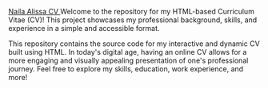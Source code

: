 <a href="https://nailaalissa.github.io/Naila-AlissaCV/">Naila Alissa CV </a>
Welcome to the repository for my HTML-based Curriculum Vitae (CV)!
This project showcases my professional background, skills, and experience in a simple and accessible format.

<p>This repository contains the source code for my interactive and dynamic CV built using HTML. In today's digital age, having an online CV allows for a more engaging and visually appealing presentation of one's professional journey. Feel free to explore my skills, education, work experience, and more!</p>
